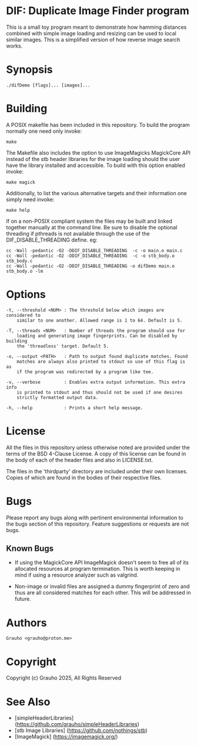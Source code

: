 # DIF: Duplicate Image Finder program
This is a small toy program meant to demonstrate how hamming distances combined 
with simple image loading and resizing can be used to local similar images. 
This is a simplified version of how reverse image search works. 

# Synopsis

    ./difDemo [flags]... [images]...

# Building
A POSIX makefile has been included in this repository. To build the program
normally one need only invoke:

    make

The Makefile also includes the option to use ImageMagicks MagickCore API 
instead of the stb header libraries for the image loading should the user have
the library installed and accessible. To build with this option enabled invoke:

    make magick 

Additionally, to list the various alternative targets and their information
one simply need invoke:

    make help

If on a non-POSIX compliant system the files may be built and linked together
manually at the command line. Be sure to disable the optional threading if
pthreads is not available through the use of the DIF\_DISABLE\_THREADING 
define. eg:

    cc -Wall -pedantic -O2 -DDIF_DISABLE_THREADING  -c -o main.o main.c
    cc -Wall -pedantic -O2 -DDIF_DISABLE_THREADING  -c -o stb_body.o stb_body.c
    cc -Wall -pedantic -O2 -DDIF_DISABLE_THREADING -o difDemo main.o stb_body.o -lm


# Options

    -t, --threshold <NUM> : The threshold below which images are considered to 
        similar to one another. Allowed range is 1 to 64. Default is 5.

    -T, --threads <NUM>   : Number of threads the program should use for 
        loading and generating image fingerprints. Can be disabled by building
        the 'threadless' target. Default 5.

    -o, --output <PATH>   : Path to output found duplicate matches. Found 
        matches are always also printed to stdout so use of this flag is as
        if the program was redirected by a program like tee.

    -v, --verbose         : Enables extra output information. This extra info
        is printed to stdout and thus should not be used if one desires 
        strictly formatted output data.

    -h, --help            : Prints a short help message. 

# License
All the files in this repository unless otherwise noted are provided under the 
terms of the BSD 4-Clause License. A copy of this license can be found in the 
body of each of the header files and also in LICENSE.txt. 

The files in the 'thirdparty' directory are included under their own licenses.
Copies of which are found in the bodies of their respective files. 

# Bugs
Please report any bugs along with pertinent environmental information to the 
bugs section of this repository. Feature suggestions or requests are not bugs. 

## Known Bugs
* If using the MagickCore API ImageMagick doesn't seem to free all of its 
  allocated resources at program termination. This is worth keeping in mind if 
  using a resource analyzer such as valgrind. 

* Non-image or invalid files are assigned a dummy fingerprint of zero and thus 
  are all considered matches for each other. This will be addressed in future. 

# Authors
    Grauho <grauho@proton.me>

# Copyright 
Copyright (c) Grauho 2025, All Rights Reserved

# See Also
* [simpleHeaderLibraries] (https://github.com/grauho/simpleHeaderLibraries)
* [stb Image Libraries] (https://github.com/nothings/stb)
* [ImageMagick] (https://imagemagick.org/)
